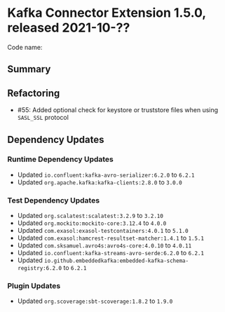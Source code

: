 # Kafka Connector Extension 1.5.0, released 2021-10-??

Code name:

## Summary

## Refactoring

* #55: Added optional check for keystore or truststore files when using `SASL_SSL` protocol

## Dependency Updates

### Runtime Dependency Updates

* Updated `io.confluent:kafka-avro-serializer:6.2.0` to `6.2.1`
* Updated `org.apache.kafka:kafka-clients:2.8.0` to `3.0.0`

### Test Dependency Updates

* Updated `org.scalatest:scalatest:3.2.9` to `3.2.10`
* Updated `org.mockito:mockito-core:3.12.4` to `4.0.0`
* Updated `com.exasol:exasol-testcontainers:4.0.1` to `5.1.0`
* Updated `com.exasol:hamcrest-resultset-matcher:1.4.1` to `1.5.1`
* Updated `com.sksamuel.avro4s:avro4s-core:4.0.10` to `4.0.11`
* Updated `io.confluent:kafka-streams-avro-serde:6.2.0` to `6.2.1`
* Updated `io.github.embeddedkafka:embedded-kafka-schema-registry:6.2.0` to `6.2.1`

### Plugin Updates

* Updated `org.scoverage:sbt-scoverage:1.8.2` to `1.9.0`
